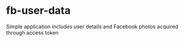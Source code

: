 # fb-user-data
Simple application includes user details and Facebook photos acquired through access token 
